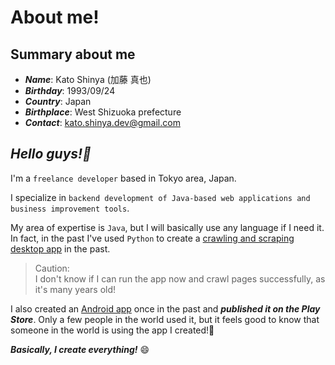 # About me!

## Summary about me

- **_Name_**: Kato Shinya (加藤 真也)
- **_Birthday_**: 1993/09/24
- **_Country_**: Japan
- **_Birthplace_**: West Shizuoka prefecture
- **_Contact_**: kato.shinya.dev@gmail.com

## **_Hello guys!👋_**

I'm a `freelance developer` based in Tokyo area, Japan.

I specialize in `backend development of Java-based web applications and business improvement tools`.

My area of expertise is `Java`, but I will basically use any language if I need it. In fact, in the past I've used `Python` to create a [crawling and scraping desktop app](https://github.com/myConsciousness/metis) in the past.

> Caution:<br>
> I don't know if I can run the app now and crawl pages successfully, as it's many years old!

I also created an [Android app](https://github.com/myConsciousness/duovoc) once in the past and **_published it on the Play Store_**. Only a few people in the world used it, but it feels good to know that someone in the world is using the app I created!🌱

**_Basically, I create everything!_** 😄
